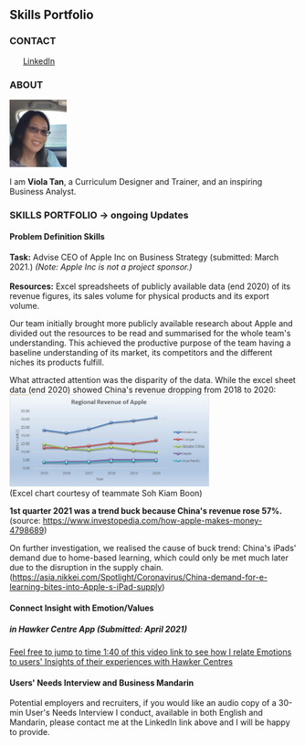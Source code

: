 
## Skills Portfolio
<!-- CONTACT Section Starts -->
### CONTACT

<!-- Add your details -->
<!-- ✉️: (email address could be added here)
&nbsp;&nbsp; 📲 +65-XXXXXXXXXX -->
&nbsp;&nbsp;&nbsp;&nbsp;&nbsp; [LinkedIn](https://www.linkedin.com/in/violat/) 
<!-- CONTACT Section Ends -->

<!-- ABOUT Section Starts -->
### ABOUT
<!-- Add link to your picture -->

<!--![alt text](https://raw.githubusercontent.com/violats/Viola_Tan/main/images/presentation-Viola.jpg| width=100)-->
<img src="https://raw.githubusercontent.com/violats/Viola_Tan/main/images/presentation-Viola.jpg" width="100"/>

<!-- Add your details -->

I am __Viola Tan__, a Curriculum Designer and Trainer, and an inspiring Business Analyst.


<!-- Add link to the sections -->
<!-- [Experience](#experience) <br> -->
<!--[Education](#education) <br> -->
<!--[Skills Portfolio](#skills) <br> --> 
<!-- [Featured](#featured) <br>  --> 

<!-- ABOUT Section Ends -->

<!-- EXPERIENCE Section Starts -->
<!-- ### EXPERIENCE -->
<!-- Add your details -->
<!-- ##### Family -->
<!-- Coach and Teacher<br>
2010 to 2020: 10 years

ROLE: Coach, Teacher, Nurse, Chef, Mentor

Expert of multi-tasking and listening.

##### Republic Polytechnic
Academic Staff<br>
2007 to 2010: 3 years

ROLE: Facilitator, Trainer, Curriculum Planner, Lead of Academic Staff Training

Teaching classes, training staff, designing lessons and reviewing changes
-->
<!-- EXPERIENCE Section Ends -->


<!-- EDUCATION Section Starts -->
<!-- ### EDUCATION -->
<!-- Add your details -->
<!--##### Digital Boston Consulting Group (BCG) Academy
Certificate of Business and Data Analytics

##### The George Washington University
Masters of Arts in Education and Human Development

##### National University of Singapore
Bachelor of Computer Engineering (Hons) -->

<!-- EDUCATION Section Ends -->

<!-- PROJECTS Section Starts -->
### SKILLS PORTFOLIO -> ongoing Updates
<!-- Add your details -->
#### Problem Definition Skills
<b>Task:</b> Advise CEO of Apple Inc on Business Strategy (submitted: March 2021.)  <i>(Note: Apple Inc is not a project sponsor.)</i>
 <br><br><b>Resources:</b> Excel spreadsheets of publicly available data (end 2020) of its revenue figures, its sales volume for physical products and its export volume.

Our team initially brought more publicly available research about Apple and divided out the resources to be read and summarised for the whole team's understanding.  This achieved the productive purpose of the team having a baseline understanding of its market, its competitors and the different niches its products fulfill.  
 
What attracted attention was the disparity of the data.  While the excel sheet data (end 2020) showed China's revenue dropping from 2018 to 2020:
<img src="https://raw.githubusercontent.com/violats/Viola_Tan/main/images/AppleRegionalRevenue.png" width="350"/>
<br>(Excel chart courtesy of teammate Soh Kiam Boon)
 
 <b>1st quarter 2021 was a trend buck because China's revenue rose 57%.</b> (source: https://www.investopedia.com/how-apple-makes-money-4798689) 
 
 On further investigation, we realised the cause of buck trend: China's iPads' demand due to home-based learning, which could only be met much later due to the disruption in the supply chain. (https://asia.nikkei.com/Spotlight/Coronavirus/China-demand-for-e-learning-bites-into-Apple-s-iPad-supply)
 
 



#### Connect Insight with Emotion/Values

<!--- [Hawker Centre App](#hawker) <br> --->

<!-- [Human-Centred Design project: Hawker Centre App](#Hawker) <br> --->
##### in Hawker Centre App (Submitted: April 2021)

 [Feel free to jump to time 1:40 of this video link to see how I relate Emotions to users' Insights of their experiences with Hawker Centres](https://drive.google.com/file/d/1xbm5xsVVvDf3cg-A0GCb4KE1OOwqnD5V/view)

#### Users' Needs Interview and Business Mandarin
Potential employers and recruiters, if you would like an audio copy of a 30-min User's Needs Interview I conduct, available in both English and Mandarin, please contact me at the LinkedIn link above and I will be happy to provide.

<!-- #### Business Mandarin
Potential employers and recruiters, if you would like an audio copy of a 30-min User's Needs Interview I conduct, available in both English and Mandarin, please contact me at the LinkedIn contact above and I will be happy to provide. -->
<!--- [Multi-Attraction Hospitality Destination App - Business Mandarin](#hospitality) <br> --->

<!-- [Hackathon project: Multi-Attraction Hospitality Destination App](#Hospitality) <br> -->
<!-- [Regression based projects](#regression-based-projects) <br> -->

<!-- Add your details -->

<!--- In machine learning, classification refers to a predictive modeling problem where a class label is predicted for a given example of input data. --->

<!--- [Click here to view codebase](URL LInk) --->

<!--- #### Regression based projects
![alt text](url link)

Regression is a supervised learning technique which helps in finding the correlation between variables and enables us to predict the continuous output variable based on the one or more predictor variables.

[Click here to view codebase](URL Link) --->

<!-- PROJECTS Section Ends -->

<!-- FEATURED Section Starts -->
<!-- ## FEATURED --->
<!-- Add your details -->
<!-- ##### Certifications
Machine Learning by Columbia University

##### Achievements
Star performer of the year at Accenture 
-->
<!-- FEATURED Section Ends -->
